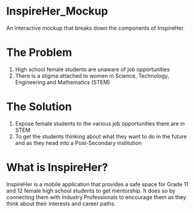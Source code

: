 # InspireHer_Mockup
An interactive mockup that breaks down the components of InspireHer. 

# The Problem
1. High school female students are unaware of job opportunities 
2. There is a stigma attached to women in Science, Technology, Engineering and Mathematics (STEM)

# The Solution
1. Expose female students to the various job opportunities there are in STEM
2. To get the students thinking about what they want to do in the future and as they head into a Post-Secondary institution  

# What is InspireHer?
InspireHer is a mobile application that provides a safe space for Grade 11 and 12 female high school students to get mentorship. It does so by connecting them with Industry Professionals to encourage them as they think about their interests and career paths. 

